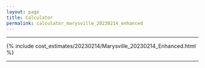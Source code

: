 ```yaml
---
layout: page
title: Calculator
permalink: calculator_marysville_20230214_enhanced
---
```


___

{% include cost_estimates/20230214/Marysville_20230214_Enhanced.html %}

___


